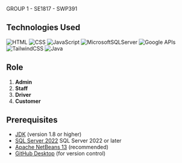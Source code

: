 GROUP 1 - SE1817 - SWP391

## Technologies Used
![HTML](https://img.shields.io/badge/HTML-239120?style=for-the-badge&logo=html5&logoColor=orange)
![CSS](https://img.shields.io/badge/CSS-239120?style=for-the-badge&logo=css3&logoColor=blue)
![JavaScript](https://img.shields.io/badge/JavaScript-323330?style=for-the-badge&logo=javascript&logoColor=F7DF1E)
![MicrosoftSQLServer](https://img.shields.io/badge/Microsoft%20SQL%20Server-CC2927?style=for-the-badge&logo=microsoft%20sql%20server&logoColor=white)
![Google APIs](https://img.shields.io/badge/Google%20APIs-4285F4?style=for-the-badge&logo=google&logoColor=white)
![TailwindCSS](https://img.shields.io/badge/tailwindcss-%2338B2AC.svg?style=for-the-badge&logo=tailwind-css&logoColor=white)
![Java](https://img.shields.io/badge/java-%23ED8B00.svg?style=for-the-badge&logo=openjdk&logoColor=white)


## Role
1. **Admin**
2. **Staff**
3. **Driver**
4. **Customer**


## Prerequisites
- [JDK](https://www.oracle.com/java/technologies/javase/javase8-archive-downloads.html) (version 1.8 or higher)
- [SQL Server 2022](https://www.microsoft.com/en-us/sql-server/sql-server-2022) SQL Server 2022 or later
- [Apache NetBeans 13](https://netbeans.apache.org/front/main/download/nb13/nb13/) (recommended)
- [GitHub Desktop](https://github.com/apps/desktop) (for version control)

